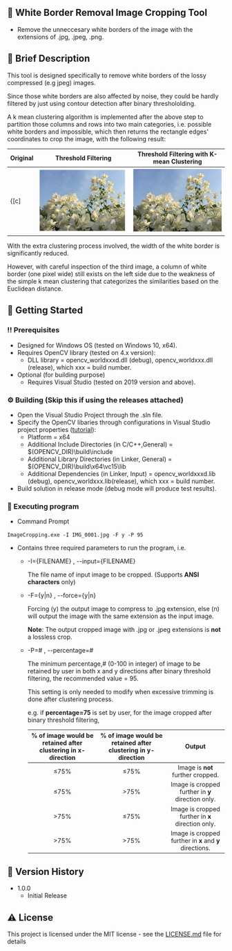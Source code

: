 ## :star2: White Border Removal Image Cropping Tool

* Remove the unneccesary white borders of the image with the extensions of .jpg, .jpeg, .png.

## :robot: Brief Description

This tool is designed specifically to remove white borders of the lossy compressed (e.g jpeg) images. 

Since those white borders are also affected by noise, they could be hardly filtered by just using contour detection after binary threshololding. 

A k mean clustering algorithm is implemented after the above step to partition those columns and rows into two main categories, i.e. possible white borders and impossible, which then returns the rectangle edges' coordinates to crop the image, with the following result:


| Original | Threshold Filtering | Threshold Filtering with K-mean Clustering |
| ------------- | ------------- | ------------- |
{[c]| <img src="result/IMG_0001_original.jpg" width=100% height=100%> | <img src="result/IMG_0001_no_clustering.jpg" width=100% height=100%> | <img src="result/IMG_0001_with_clustering.jpg" width=100% height=100%> |}

With the extra clustering process involved, the width of the white border is significantly reduced. 

However, with careful inspection of the third image, a column of white border (one pixel wide) still exists on the left side due to the weakness of the simple k mean clustering that categorizes the similarities based on the Euclidean distance.

## 	:toolbox: Getting Started

### :bangbang: Prerequisites

* Designed for Windows OS (tested on Windows 10, x64).
* Requires OpenCV library (tested on 4.x version):
    * DLL library = opencv_worldxxxd.dll (debug), opencv_worldxxx.dll (release), which xxx = build number.
* Optional (for building purpose)
    * Requires Visual Studio (tested on 2019 version and above).

### :gear: Building (Skip this if using the releases attached)

* Open the Visual Studio Project through the .sln file.
* Specify the OpenCV libaries through configurations in Visual Studio project properties ([tutorial](https://docs.opencv.org/4.x/dd/d6e/tutorial_windows_visual_studio_opencv.html)):
    * Platform = x64
    * Additional Include Directories (in C/C++,General) = $(OPENCV_DIR)\build\include
    * Additional Library Directories (in Linker, General) = $(OPENCV_DIR)\build\x64\vc15\lib
    * Additional Dependencies (in Linker, Input) = opencv_worldxxxd.lib (debug), opencv_worldxxx.lib(release), which xxx = build number.
* Build solution in release mode (debug mode will produce test results).

### :running: Executing program

* Command Prompt
```
ImageCropping.exe -I IMG_0001.jpg -F y -P 95
```

* Contains three required parameters to run the program, i.e.
    * -I={FILENAME} , --input={FILENAME}

        The file name of input image to be cropped. (Supports **ANSI characters** only)

    * -F={y|n} , --force={y|n} 

        Forcing (y) the output image to compress to .jpg extension, else (n) will output the image with the same extension as the input image.

        **Note**: The output cropped image with .jpg or .jpeg extensions is **not** a lossless crop.

    * -P=# , --percentage=#

        The minimum percentage,# (0-100 in integer) of image to be retained by user in both x and y directions after binary threshold filtering, the recommended value = 95. 
        
        This setting is only needed to modify when excessive trimming is done after clustering process.
        
        e.g. if **percentage=75** is set by user, for the image cropped after binary threshold filtering,

        | % of image would be retained after clustering in **x-direction** | % of image would be retained after clustering in **y-direction** | Output |
        | :-------------: | :-------------: | :-------------: |
        | ≤75% | ≤75% | Image is **not** further cropped. |
        | ≤75% | >75% | Image is cropped further in **y** direction only. |
        | >75% | ≤75% | Image is cropped further in **x** direction only. |
        | >75% | >75% | Image is cropped further in **x** and **y** directions.  |


## :scroll: Version History

* 1.0.0
    * Initial Release

## :warning: License

This project is licensed under the MIT license - see the [LICENSE.md](LICENSE.md) file for details
